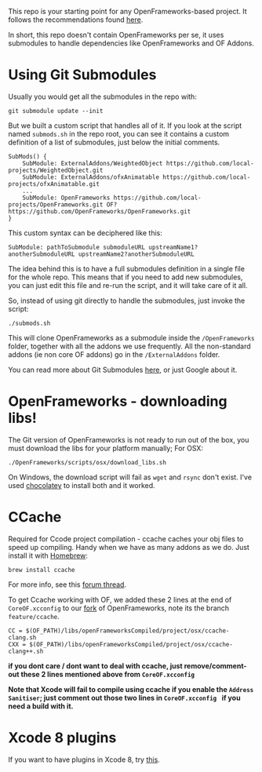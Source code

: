 This repo is your starting point for any OpenFrameworks-based project. It follows the recommendations found [here](https://www.assembla.com/spaces/lp-internal/wiki/Openframeworks_Project_Organization).  

In short, this repo doesn't contain OpenFrameworks per se, it uses submodules to handle dependencies like OpenFrameworks and OF Addons. 

# Using Git Submodules

Usually you would get all the submodules in the repo with:

```
git submodule update --init
```

But we built a custom script that handles all of it. If you look at the script named ```submods.sh``` in the repo root, you can see it contains a custom definition of a list of submodules, just below the initial comments.

```
SubMods() {
	SubModule: ExternalAddons/WeightedObject https://github.com/local-projects/WeightedObject.git 
	SubModule: ExternalAddons/ofxAnimatable https://github.com/local-projects/ofxAnimatable.git 
	...
	SubModule: OpenFrameworks https://github.com/local-projects/OpenFrameworks.git OF?https://github.com/OpenFrameworks/OpenFrameworks.git
}
```

This custom syntax can be deciphered like this:

```
SubModule: pathToSubmodule submoduleURL upstreamName1?anotherSubmoduleURL upstreamName2?anotherSubmoduleURL
```

The idea behind this is to have a full submodules definition in a single file for the whole repo. This means that if you need to add new submodules, you can just edit this file and re-run the script, and it will take care of it all.

So, instead of using git directly to handle the submodules, just invoke the script:

```
./submods.sh
```

This will clone OpenFrameworks as a submodule inside the ```/OpenFrameworks``` folder, together with all the addons we use frequently. All the non-standard addons (ie non core OF addons) go in the ```/ExternalAddons``` folder.

You can read more about Git Submodules [here](https://github.com/blog/2104-working-with-submodules), or just Google about it.  

# OpenFrameworks - downloading libs!
The Git version of OpenFrameworks is not ready to run out of the box, you must download the libs for your platform manually; For OSX:

```
./OpenFrameworks/scripts/osx/download_libs.sh
```

On Windows, the download script will fail as ```wget``` and ```rsync``` don't exist. I've used [chocolatey](https://chocolatey.org/) to install both and it worked.


# CCache 
Required for Ccode project compilation - ccache caches your obj files to speed up compiling. Handy when we have as many addons as we do. Just install it with [Homebrew](https://brew.sh):

```
brew install ccache
```

For more info, see this [forum thread](https://forum.openframeworks.cc/t/speeding-up-compilation-with-ccache-xcode-tip/23492/7).

To get Ccache working with OF, we added these 2 lines at the end of ```CoreOF.xcconfig``` to our [fork](https://github.com/local-projects/openframeworks/tree/feature/ccache) of OpenFrameworks, note its the branch ```feature/ccache```.
 
```
CC = $(OF_PATH)/libs/openFrameworksCompiled/project/osx/ccache-clang.sh
CXX = $(OF_PATH)/libs/openFrameworksCompiled/project/osx/ccache-clang++.sh
```

**if you dont care / dont want to deal with ccache, just remove/comment-out these 2 lines mentioned above from ```CoreOF.xcconfig```**

**Note that Xcode will fail to compile using ccache if you enable the ```Address Sanitiser```; just comment out those two lines in ```CoreOF.xcconfig ``` if you need a build with it.**


# Xcode 8 plugins

If you want to have plugins in Xcode 8, try [this](https://github.com/XVimProject/XVim/blob/master/INSTALL_Xcode8.md).

